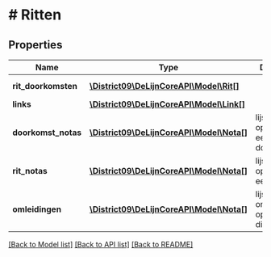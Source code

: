 # # Ritten

## Properties

Name | Type | Description | Notes
------------ | ------------- | ------------- | -------------
**rit_doorkomsten** | [**\District09\DeLijnCoreAPI\Model\Rit[]**](Rit.md) |  | [optional] [readonly]
**links** | [**\District09\DeLijnCoreAPI\Model\Link[]**](Link.md) |  | [optional]
**doorkomst_notas** | [**\District09\DeLijnCoreAPI\Model\Nota[]**](Nota.md) | lijst van notas op niveau van een doorkomst | [optional]
**rit_notas** | [**\District09\DeLijnCoreAPI\Model\Nota[]**](Nota.md) | lijst van notas op niveau van een rit | [optional]
**omleidingen** | [**\District09\DeLijnCoreAPI\Model\Nota[]**](Nota.md) | lijst van omleidingen op niveau van dienstregeling | [optional] [readonly]

[[Back to Model list]](../../README.md#models) [[Back to API list]](../../README.md#endpoints) [[Back to README]](../../README.md)
